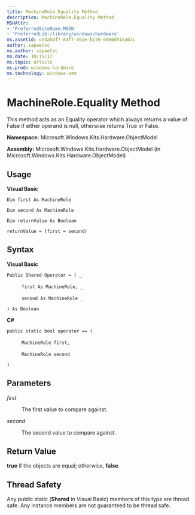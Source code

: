 ```yaml
---
title: MachineRole.Equality Method
description: MachineRole.Equality Method
MSHAttr:
- 'PreferredSiteName:MSDN'
- 'PreferredLib:/library/windows/hardware'
ms.assetid: ce3a5bf7-84f7-49ae-b176-e886d91ea67c
author: sapaetsc
ms.author: sapaetsc
ms.date: 10/15/17
ms.topic: article
ms.prod: windows-hardware
ms.technology: windows-oem
---
```


# MachineRole.Equality Method


This method acts as an Equality operator which always returns a value of False if either operand is null, otherwise returns True or False.

**Namespace:** Microsoft.Windows.Kits.Hardware.ObjectModel

**Assembly:** Microsoft.Windows.Kits.Hardware.ObjectModel (in Microsoft.Windows.Kits.Hardware.ObjectModel)

## <span id="Usage"></span><span id="usage"></span><span id="USAGE"></span>Usage


**Visual Basic**

`Dim first As MachineRole`

`Dim second As MachineRole`

`Dim returnValue As Boolean`

`returnValue = (first = second)`

## <span id="Syntax"></span><span id="syntax"></span><span id="SYNTAX"></span>Syntax


**Visual Basic**

`Public Shared Operator = ( _`

          `first As MachineRole, _`

          `second As MachineRole _`

`) As Boolean`

**C#**

`public static bool operator == (`

          `MachineRole first,`

          `MachineRole second`

`)`

## <span id="Parameters"></span><span id="parameters"></span><span id="PARAMETERS"></span>Parameters


*first*

          The first value to compare against.

*second*

          The second value to compare against.

## <span id="Return_Value"></span><span id="return_value"></span><span id="RETURN_VALUE"></span>Return Value


**true** if the objects are equal; otherwise, **false**.

## <span id="Thread_Safety"></span><span id="thread_safety"></span><span id="THREAD_SAFETY"></span>Thread Safety


Any public static (**Shared** in Visual Basic) members of this type are thread safe. Any instance members are not guaranteed to be thread safe.

 

 






